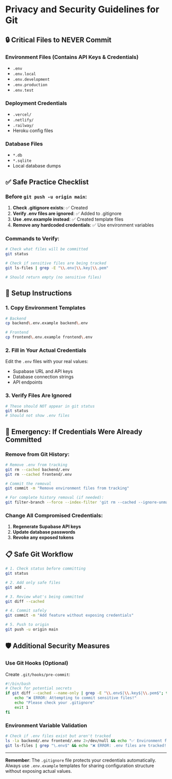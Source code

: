 # Privacy and Security Guidelines for Git

## 🔒 Critical Files to NEVER Commit

### Environment Files (Contains API Keys & Credentials)
- `.env`
- `.env.local`
- `.env.development`
- `.env.production`
- `.env.test`

### Deployment Credentials
- `.vercel/`
- `.netlify/`
- `.railway/`
- Heroku config files

### Database Files
- `*.db`
- `*.sqlite`
- Local database dumps

## ✅ Safe Practice Checklist

### Before `git push -u origin main`:

1. **Check .gitignore exists**: ✅ Created
2. **Verify .env files are ignored**: ✅ Added to .gitignore
3. **Use .env.example instead**: ✅ Created template files
4. **Remove any hardcoded credentials**: ✅ Use environment variables

### Commands to Verify:
```bash
# Check what files will be committed
git status

# Check if sensitive files are being tracked
git ls-files | grep -E "\\.env|\\.key|\\.pem"

# Should return empty (no sensitive files)
```

## 🔧 Setup Instructions

### 1. Copy Environment Templates
```bash
# Backend
cp backend\.env.example backend\.env

# Frontend  
cp frontend\.env.example frontend\.env
```

### 2. Fill in Your Actual Credentials
Edit the `.env` files with your real values:
- Supabase URL and API keys
- Database connection strings
- API endpoints

### 3. Verify Files Are Ignored
```bash
# These should NOT appear in git status
git status
# Should not show .env files
```

## 🚨 Emergency: If Credentials Were Already Committed

### Remove from Git History:
```bash
# Remove .env from tracking
git rm --cached backend/.env
git rm --cached frontend/.env

# Commit the removal
git commit -m "Remove environment files from tracking"

# For complete history removal (if needed):
git filter-branch --force --index-filter 'git rm --cached --ignore-unmatch backend/.env frontend/.env' --prune-empty --tag-name-filter cat -- --all
```

### Change All Compromised Credentials:
1. **Regenerate Supabase API keys**
2. **Update database passwords**
3. **Revoke any exposed tokens**

## 📋 Safe Git Workflow

```bash
# 1. Check status before committing
git status

# 2. Add only safe files
git add .

# 3. Review what's being committed
git diff --cached

# 4. Commit safely
git commit -m "Add feature without exposing credentials"

# 5. Push to origin
git push -u origin main
```

## 🛡️ Additional Security Measures

### Use Git Hooks (Optional)
Create `.git/hooks/pre-commit`:
```bash
#!/bin/bash
# Check for potential secrets
if git diff --cached --name-only | grep -E "\\.env$|\\.key$|\\.pem$"; then
    echo "❌ ERROR: Attempting to commit sensitive files!"
    echo "Please check your .gitignore"
    exit 1
fi
```

### Environment Variable Validation
```bash
# Check if .env files exist but aren't tracked
ls -la backend/.env frontend/.env 2>/dev/null && echo "✅ Environment files exist locally"
git ls-files | grep "\.env$" && echo "❌ ERROR: .env files are tracked!" || echo "✅ .env files are properly ignored"
```

---

**Remember**: The `.gitignore` file protects your credentials automatically. Always use `.env.example` templates for sharing configuration structure without exposing actual values.